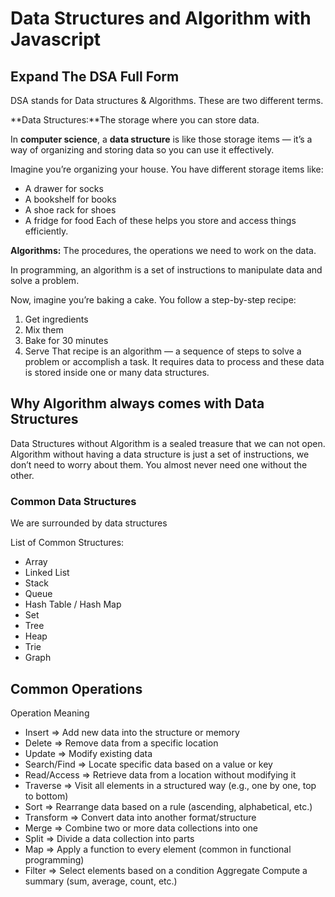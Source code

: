 # Data Structures and Algorithm with Javascript

## Expand The DSA Full Form

DSA stands for Data structures & Algorithms. These are two different terms.

**Data Structures:**The storage where you can store data.

In **computer science**, a **data structure** is like those storage items — it’s a way of organizing and storing data so you can use it effectively.

Imagine you’re organizing your house. You have different storage items like:

- A drawer for socks
- A bookshelf for books
- A shoe rack for shoes
- A fridge for food
  Each of these helps you store and access things efficiently.

**Algorithms:** The procedures, the operations we need to work on the data.

In programming, an algorithm is a set of instructions to manipulate data and solve a problem.

Now, imagine you’re baking a cake. You follow a step-by-step recipe:

1. Get ingredients
2. Mix them
3. Bake for 30 minutes
4. Serve
   That recipe is an algorithm — a sequence of steps to solve a problem or accomplish a task. It requires data to process and these data is stored inside one or many data structures.

## Why Algorithm always comes with Data Structures

Data Structures without Algorithm is a sealed treasure that we can not open. Algorithm without having a data structure is just a set of instructions, we don’t need to worry about them. You almost never need one without the other.

### Common Data Structures

We are surrounded by data structures

List of Common Structures:

- Array
- Linked List
- Stack
- Queue
- Hash Table / Hash Map
- Set
- Tree
- Heap
- Trie
- Graph

## Common Operations

Operation Meaning

- Insert => Add new data into the structure or memory
- Delete => Remove data from a specific location
- Update => Modify existing data
- Search/Find => Locate specific data based on a value or key
- Read/Access => Retrieve data from a location without modifying it
- Traverse => Visit all elements in a structured way (e.g., one by one, top to bottom)
- Sort => Rearrange data based on a rule (ascending, alphabetical, etc.)
- Transform => Convert data into another format/structure
- Merge => Combine two or more data collections into one
- Split => Divide a data collection into parts
- Map => Apply a function to every element (common in functional programming)
- Filter => Select elements based on a condition
  Aggregate Compute a summary (sum, average, count, etc.)
